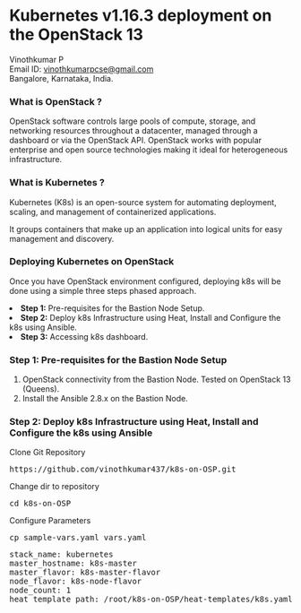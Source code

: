 # Kubernetes v1.16.3 deployment on the OpenStack 13

Vinothkumar P<br>
Email ID: vinothkumarpcse@gmail.com<br>
Bangalore, Karnataka, India.<br>

<h3>What is OpenStack ?</h3>
<p>OpenStack software controls large pools of compute, storage, and networking resources throughout a datacenter, managed through a dashboard or via the OpenStack API. OpenStack works with popular enterprise and open source technologies making it ideal for heterogeneous infrastructure.</p>
<h3>What is Kubernetes ?</h3>
<p>Kubernetes (K8s) is an open-source system for automating deployment, scaling, and management of containerized applications.</p>
<p>It groups containers that make up an application into logical units for easy management and discovery.</p>

<h3>Deploying Kubernetes on OpenStack</h3>
<p>Once you have OpenStack environment configured, deploying k8s will be done using a simple three steps phased approach.</p>

<li><b>Step 1:</b> Pre-requisites for the Bastion Node Setup.</li>
<li><b>Step 2:</b> Deploy k8s Infrastructure using Heat, Install and Configure the k8s using Ansible.</li>
<li><b>Step 3:</b> Accessing k8s dashboard.</li>

<h3>Step 1: Pre-requisites for the Bastion Node Setup</h3>
<ol>
  <li>OpenStack connectivity from the Bastion Node. Tested on OpenStack 13 (Queens).</li>
  <li>Install the Ansible 2.8.x on the Bastion Node.</li>
</ol>

<h3>Step 2: Deploy k8s Infrastructure using Heat, Install and Configure the k8s using Ansible </h3>
<p>Clone Git Repository</p>
<pre>https://github.com/vinothkumar437/k8s-on-OSP.git</pre>
<p>Change dir to repository</p>
<pre>cd k8s-on-OSP</pre>
<p>Configure Parameters</p>
<pre>cp sample-vars.yaml vars.yaml</pre>
<pre>
stack_name: kubernetes
master_hostname: k8s-master
master_flavor: k8s-master-flavor
node_flavor: k8s-node-flavor
node_count: 1
heat_template_path: /root/k8s-on-OSP/heat-templates/k8s.yaml</pre>
